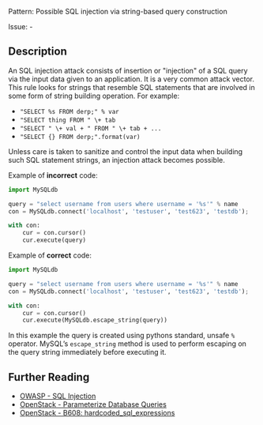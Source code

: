 Pattern: Possible SQL injection via string-based query construction

Issue: -

## Description

An SQL injection attack consists of insertion or "injection" of a SQL query
via the input data given to an application. It is a very common attack vector.
This rule looks for strings that resemble SQL statements that are
involved in some form of string building operation. For example:

- `"SELECT %s FROM derp;" % var`
- `"SELECT thing FROM " \+ tab`
- `"SELECT " \+ val + " FROM " \+ tab + ...`
- `"SELECT {} FROM derp;".format(var)`

Unless care is taken to sanitize and control the input data when building such
SQL statement strings, an injection attack becomes possible.


Example of **incorrect** code:

```python
import MySQLdb

query = "select username from users where username = '%s'" % name
con = MySQLdb.connect('localhost', 'testuser', 'test623', 'testdb');

with con:
    cur = con.cursor()
    cur.execute(query)
```

Example of **correct** code:

```python
import MySQLdb

query = "select username from users where username = '%s'" % name
con = MySQLdb.connect('localhost', 'testuser', 'test623', 'testdb');

with con:
    cur = con.cursor()
    cur.execute(MySQLdb.escape_string(query))
```

In this example the query is created using pythons standard, unsafe `%` operator. MySQL’s `escape_string` method is used to perform escaping on the query string immediately before executing it.

## Further Reading

* [OWASP - SQL Injection](https://www.owasp.org/index.php/SQL_Injection)
* [OpenStack - Parameterize Database Queries](https://security.openstack.org/guidelines/dg_parameterize-database-queries.html)
* [OpenStack - B608: hardcoded_sql_expressions](https://docs.openstack.org/developer/bandit/plugins/hardcoded_sql_expressions.html)
